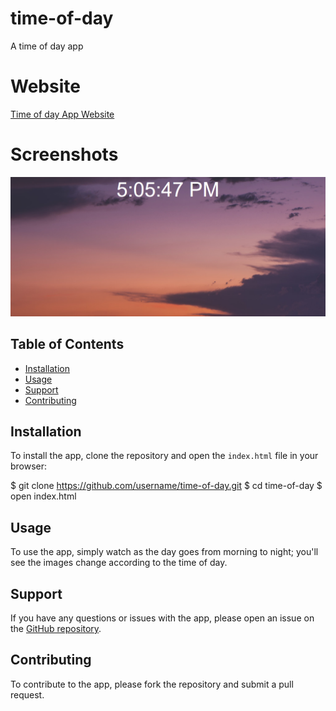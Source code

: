 # time-of-day
A time of day app

# Website

[Time of day App Website](https://time-of-day-app.netlify.app/)

# Screenshots

![screenshot one](/images/time-bg.png "Home page") 

## Table of Contents

- [Installation](#installation)
- [Usage](#usage)
- [Support](#support)
- [Contributing](#contributing)

## Installation

To install the app, clone the repository and open the `index.html` file in your browser:

$ git clone https://github.com/username/time-of-day.git
$ cd time-of-day
$ open index.html


## Usage

To use the app, simply watch as the day goes from morning to night; you'll see the images change according to the time of day.

## Support

If you have any questions or issues with the app, please open an issue on the [GitHub repository](https://github.com/username/time-of-day/issues).

## Contributing

To contribute to the app, please fork the repository and submit a pull request.